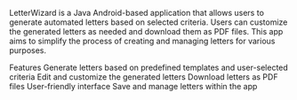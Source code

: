 LetterWizard is a Java Android-based application that allows users to generate automated letters based on selected criteria. Users can customize the generated letters as needed and download them as PDF files. This app aims to simplify the process of creating and managing letters for various purposes.

Features
Generate letters based on predefined templates and user-selected criteria
Edit and customize the generated letters
Download letters as PDF files
User-friendly interface
Save and manage letters within the app
